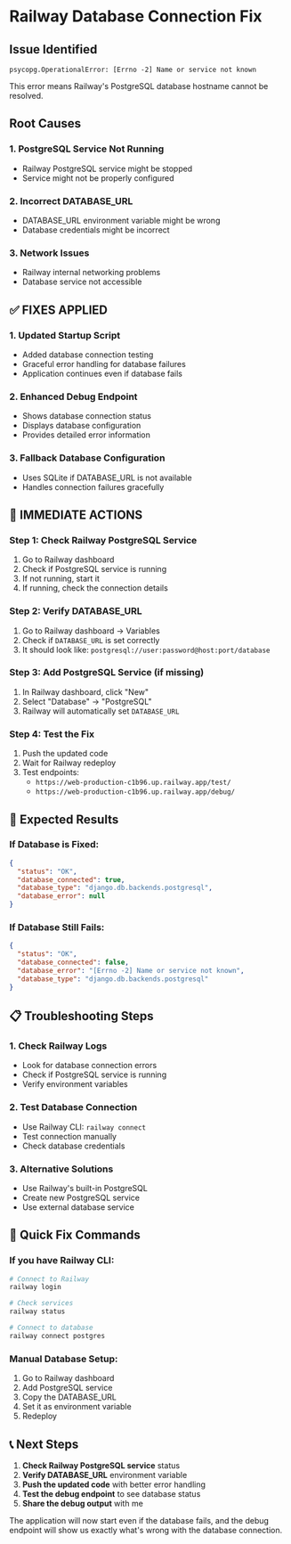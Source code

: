# Railway Database Connection Fix

## Issue Identified
```
psycopg.OperationalError: [Errno -2] Name or service not known
```

This error means Railway's PostgreSQL database hostname cannot be resolved.

## Root Causes

### 1. PostgreSQL Service Not Running
- Railway PostgreSQL service might be stopped
- Service might not be properly configured

### 2. Incorrect DATABASE_URL
- DATABASE_URL environment variable might be wrong
- Database credentials might be incorrect

### 3. Network Issues
- Railway internal networking problems
- Database service not accessible

## ✅ **FIXES APPLIED**

### 1. Updated Startup Script
- Added database connection testing
- Graceful error handling for database failures
- Application continues even if database fails

### 2. Enhanced Debug Endpoint
- Shows database connection status
- Displays database configuration
- Provides detailed error information

### 3. Fallback Database Configuration
- Uses SQLite if DATABASE_URL is not available
- Handles connection failures gracefully

## 🚀 **IMMEDIATE ACTIONS**

### Step 1: Check Railway PostgreSQL Service
1. Go to Railway dashboard
2. Check if PostgreSQL service is running
3. If not running, start it
4. If running, check the connection details

### Step 2: Verify DATABASE_URL
1. Go to Railway dashboard → Variables
2. Check if `DATABASE_URL` is set correctly
3. It should look like: `postgresql://user:password@host:port/database`

### Step 3: Add PostgreSQL Service (if missing)
1. In Railway dashboard, click "New"
2. Select "Database" → "PostgreSQL"
3. Railway will automatically set `DATABASE_URL`

### Step 4: Test the Fix
1. Push the updated code
2. Wait for Railway redeploy
3. Test endpoints:
   - `https://web-production-c1b96.up.railway.app/test/`
   - `https://web-production-c1b96.up.railway.app/debug/`

## 🔧 **Expected Results**

### If Database is Fixed:
```json
{
  "status": "OK",
  "database_connected": true,
  "database_type": "django.db.backends.postgresql",
  "database_error": null
}
```

### If Database Still Fails:
```json
{
  "status": "OK",
  "database_connected": false,
  "database_error": "[Errno -2] Name or service not known",
  "database_type": "django.db.backends.postgresql"
}
```

## 📋 **Troubleshooting Steps**

### 1. Check Railway Logs
- Look for database connection errors
- Check if PostgreSQL service is running
- Verify environment variables

### 2. Test Database Connection
- Use Railway CLI: `railway connect`
- Test connection manually
- Check database credentials

### 3. Alternative Solutions
- Use Railway's built-in PostgreSQL
- Create new PostgreSQL service
- Use external database service

## 🎯 **Quick Fix Commands**

### If you have Railway CLI:
```bash
# Connect to Railway
railway login

# Check services
railway status

# Connect to database
railway connect postgres
```

### Manual Database Setup:
1. Go to Railway dashboard
2. Add PostgreSQL service
3. Copy the DATABASE_URL
4. Set it as environment variable
5. Redeploy

## 📞 **Next Steps**

1. **Check Railway PostgreSQL service** status
2. **Verify DATABASE_URL** environment variable
3. **Push the updated code** with better error handling
4. **Test the debug endpoint** to see database status
5. **Share the debug output** with me

The application will now start even if the database fails, and the debug endpoint will show us exactly what's wrong with the database connection.










